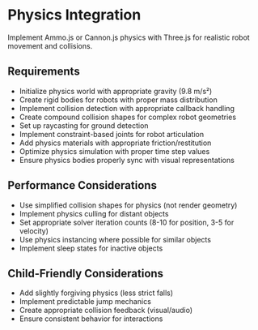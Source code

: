 # Physics Integration

Implement Ammo.js or Cannon.js physics with Three.js for realistic robot movement and collisions.

## Requirements
- Initialize physics world with appropriate gravity (9.8 m/s²)
- Create rigid bodies for robots with proper mass distribution
- Implement collision detection with appropriate callback handling
- Create compound collision shapes for complex robot geometries
- Set up raycasting for ground detection
- Implement constraint-based joints for robot articulation
- Add physics materials with appropriate friction/restitution
- Optimize physics simulation with proper time step values
- Ensure physics bodies properly sync with visual representations

## Performance Considerations
- Use simplified collision shapes for physics (not render geometry)
- Implement physics culling for distant objects
- Set appropriate solver iteration counts (8-10 for position, 3-5 for velocity)
- Use physics instancing where possible for similar objects
- Implement sleep states for inactive objects

## Child-Friendly Considerations
- Add slightly forgiving physics (less strict falls)
- Implement predictable jump mechanics
- Create appropriate collision feedback (visual/audio)
- Ensure consistent behavior for interactions